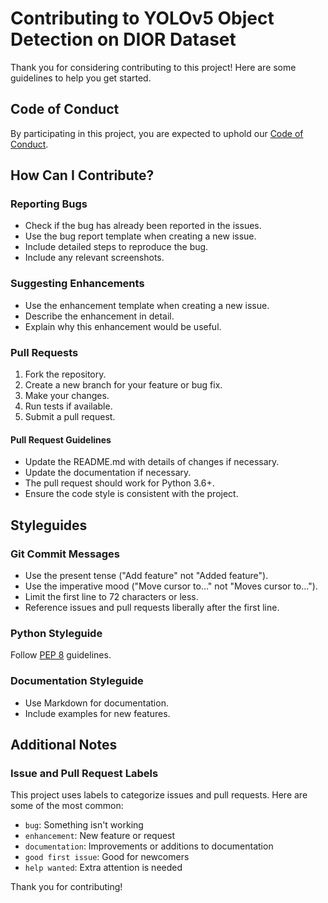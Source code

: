 # Contributing to YOLOv5 Object Detection on DIOR Dataset

Thank you for considering contributing to this project! Here are some guidelines to help you get started.

## Code of Conduct

By participating in this project, you are expected to uphold our [Code of Conduct](CODE_OF_CONDUCT.md).

## How Can I Contribute?

### Reporting Bugs

- Check if the bug has already been reported in the issues.
- Use the bug report template when creating a new issue.
- Include detailed steps to reproduce the bug.
- Include any relevant screenshots.

### Suggesting Enhancements

- Use the enhancement template when creating a new issue.
- Describe the enhancement in detail.
- Explain why this enhancement would be useful.

### Pull Requests

1. Fork the repository.
2. Create a new branch for your feature or bug fix.
3. Make your changes.
4. Run tests if available.
5. Submit a pull request.

#### Pull Request Guidelines

- Update the README.md with details of changes if necessary.
- Update the documentation if necessary.
- The pull request should work for Python 3.6+.
- Ensure the code style is consistent with the project.

## Styleguides

### Git Commit Messages

- Use the present tense ("Add feature" not "Added feature").
- Use the imperative mood ("Move cursor to..." not "Moves cursor to...").
- Limit the first line to 72 characters or less.
- Reference issues and pull requests liberally after the first line.

### Python Styleguide

Follow [PEP 8](https://www.python.org/dev/peps/pep-0008/) guidelines.

### Documentation Styleguide

- Use Markdown for documentation.
- Include examples for new features.

## Additional Notes

### Issue and Pull Request Labels

This project uses labels to categorize issues and pull requests. Here are some of the most common:

- `bug`: Something isn't working
- `enhancement`: New feature or request
- `documentation`: Improvements or additions to documentation
- `good first issue`: Good for newcomers
- `help wanted`: Extra attention is needed

Thank you for contributing! 